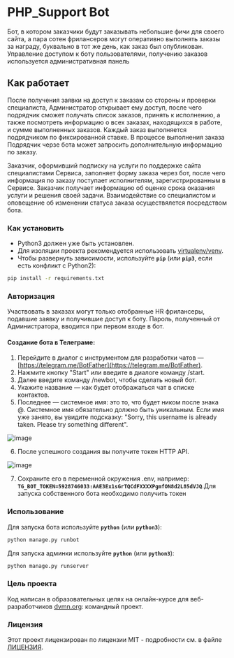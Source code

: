 # PHP_Support Bot
Бот, в котором заказчики будут заказывать небольшие фичи для своего сайта, а пара сотен фрилансеров 
могут оперативно выполнять заказы за награду, буквально в тот же день, как заказ был опубликован.
Управление доступом к боту пользователями, получению заказов используется административная панель 

## Как работает
После получения заявки на доступ к заказам со стороны и проверки специалиста, Администратор открывает 
ему доступ, после чего подрядчик сможет получать список заказов, принять к исполнению, а также посмотреть информацию 
о всех заказах, находящихся в работе, и сумме выполненных заказов. Каждый заказ выполняется подрядчиком по
фиксированной ставке. В процессе выполнения заказа Подрядчик черзе бота может запросить дополнительную информацию 
по заказу.

Заказчик, оформивший подписку на услуги по поддержке сайта специалистами Сервиса, заполняет форму заказа через бот, 
после чего информация по заказу поступает исполнителям, зарегистрированным в Сервисе. Заказчик получает информацию 
об оценке срока оказания услуги и решения своей задачи. Взаимодействие со специалистом и оповещение об изменении статуса 
заказа осуществялется посредством бота.     

### Как установить
* Python3 должен уже быть установлен.
* Для изоляции проекта рекомендуется использовать [virtualenv/venv](https://docs.python.org/3/library/venv.html).
* Чтобы развернуть зависимости, используйте **`pip`** (или **`pip3`**, если есть конфликт с Python2):

```bash
pip install -r requirements.txt
```
### Авторизация
Участвовать в заказах могут только отобранные HR фрилансеры, подавшие заявку и получившие доступ к боту.
Пароль, полученный от Администратора, вводится при первом входе в бот.

#### Создание бота в Телеграме:

1. Перейдите в диалог с инструментом для разработки чатов — [https://telegram.me/BotFather](https://telegram.me/BotFather).
2. Нажмите кнопку "Start" или введите в диалоге команду /start.
3. Далее введите команду /newbot, чтобы сделать новый бот.
4. Укажите название — как будет отображаться чат в списке контактов.
5. Последнее — системное имя: это то, что будет ником после знака @. 
Cистемное имя обязательно должно быть уникальным. Если имя уже занято, вы увидите подсказку: "Sorry, this username is already taken. 
Please try something different".

![image](https://developers.sber.ru/help/assets/ideal-img/telegram-chat-bot.32e2f94.941.png)

6. После успешного создания вы получите токен HTTP API. 

![image](https://developers.sber.ru/help/assets/ideal-img/ti1.12da233.939.png)

7. Сохраните его в переменной окружения .env, например:
**```TG_BOT_TOKEN=5928746033:AAE3Ex1sGrTQCdFXXXXPgmfON8d2L85dVJQ```**.Для запуска собственного бота необходимо получить токен 

### Использование
Для запуска бота используйте  **`python`** (или **`python3`**):
```bash
python manage.py runbot
```
Для запуска админки используйте  **`python`** (или **`python3`**):
```bash
python manage.py runserver
```
### Цель проекта

Код написан в образовательных целях на онлайн-курсе для веб-разработчиков [dvmn.org](https://dvmn.org): командный проект.

### Лицензия

Этот проект лицензирован по лицензии MIT - подробности см. в файле [ЛИЦЕНЗИЯ](LICENSE).
